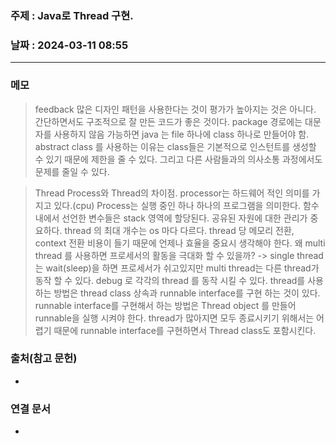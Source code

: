 ### 주제 : Java로 Thread 구현.

### 날짜 : 2024-03-11 08:55
----
### 메모
> feedback
> 많은 디자인 패턴을 사용한다는 것이 평가가 높아지는 것은 아니다.
> 간단하면서도 구조적으로 잘 만든 코드가 좋은 것이다.
> package 경로에는 대문자를 사용하지 않음
> 가능하면 java 는 file 하나에 class 하나로 만들어야 함.
> abstract class 를 사용하는 이유는 class들은 기본적으로 인스턴트를 생성할 수 있기 때문에 제한을 줄 수 있다.
> 그리고 다른 사람들과의 의사소통 과정에서도 문제를 줄일 수 있다.

> Thread
> Process와 Thread의 차이점.
> processor는 하드웨어 적인 의미를 가지고 있다.(cpu)
> Process는 실행 중인 하나 하나의 프로그램을 의미한다.
> 함수 내에서 선언한 변수들은 stack 영역에 할당된다.
> 공유된 자원에 대한 관리가 중요하다.
> thread 의 최대 개수는 os 마다 다르다.
> thread 당 메모리 전환, context 전환 비용이 들기 때문에 언제나 효율을 중요시 생각해야 한다.
> 왜 multi thread 를 사용하면 프로세서의 활동을 극대화 할 수 있을까? -> single thread는 wait(sleep)을 하면 프로세서가 
> 쉬고있지만 multi thread는 다른 thread가 동작 할 수 있다.
> debug 로 각각의 thread 를 동작 시킬 수 있다.
> thread를 사용하는 방법은 thread class 상속과 runnable interface를 구현 하는 것이 있다.
> runnable interface를 구현해서 하는 방법은 Thread object 를 만들어 runnable을 실행 시켜야 한다.
> thread가 많아지면 모두 종료시키기 위해서는 어렵기 때문에 runnable interface를 구현하면서 Thread class도 포함시킨다.
### 출처(참고 문헌)
-

### 연결 문서
-
